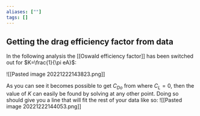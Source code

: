 ```yaml
---
aliases: [""]
tags: []
---
```


## Getting the drag efficiency factor from data

In the following analysis the [[Oswald efficiency factor]] has been switched out for $K=\frac{1}{\pi eA}$:

![[Pasted image 20221222143823.png]]

As you can see it becomes possible to get $C_{Do}$ from where $C_{L}=0$, then the value of $K$ can easily be found by solving at any other point. Doing so should give you a line that will fit the rest of your data like so:
![[Pasted image 20221222144053.png]]